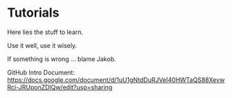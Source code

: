 # Tutorials
Here lies the stuff to learn.

Use it well, use it wisely.

If something is wrong ... blame Jakob.

GitHub Intro Document: https://docs.google.com/document/d/1uU1gNtdDuRJVeI40HWTaQS88XevwRci-JRUponZDlQw/edit?usp=sharing
